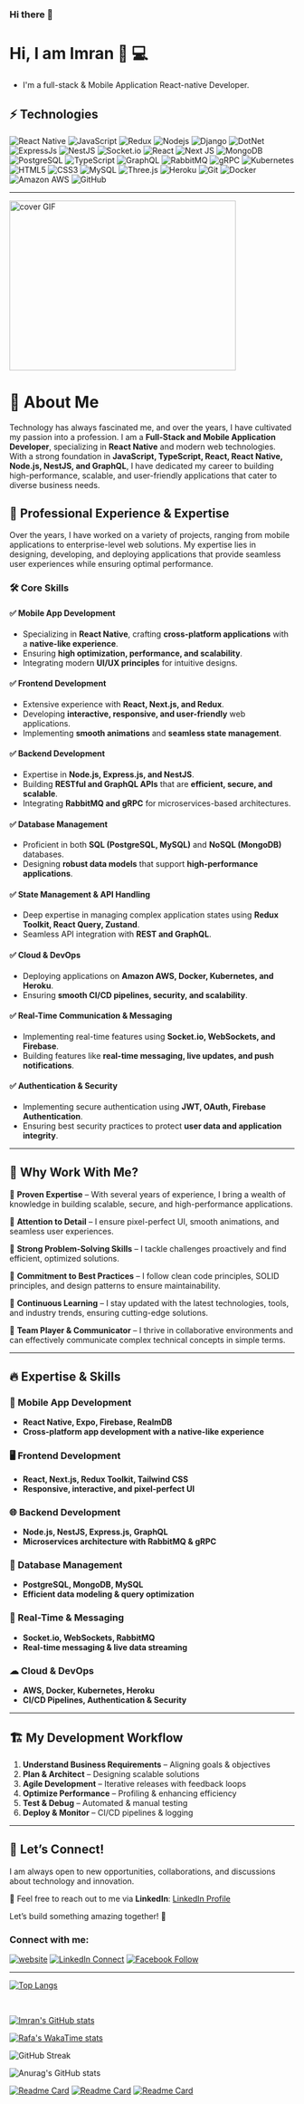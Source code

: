 ### Hi there 👋

# Hi, I am Imran 👋 :computer:

- I'm a full-stack & Mobile Application React-native Developer.



## ⚡ Technologies

![React Native](https://img.shields.io/badge/React_Native-20232A?style=flat-square&logo=react&logoColor=61DAFB)
![JavaScript](https://img.shields.io/badge/-JavaScript-black?style=flat-square&logo=javascript)
![Redux](https://img.shields.io/badge/redux-%23593d88.svg?style=flat-square&logo=redux&logoColor=white)
![Nodejs](https://img.shields.io/badge/Node.js-43853D?style=flat-square&logo=node-dot-js&logoColor=white)
![Django](https://img.shields.io/badge/Django-092E20?style=flat-square&logo=django&logoColor=green)
![DotNet](https://img.shields.io/badge/.NET-512BD4?style=flat-square&logo=dotnet&logoColor=white)
![ExpressJs](https://img.shields.io/badge/Express.js-000000?style=flat-square&logo=express&logoColor=white)
![NestJS](https://img.shields.io/badge/nestjs-%23E0234E.svg?style=flat-square&logo=nestjs&logoColor=white)
![Socket.io](https://img.shields.io/badge/Socket.io-black?style=flat-square&logo=socket.io&badgeColor=010101)
![React](https://img.shields.io/badge/-React-black?style=flat-square&logo=react)
![Next JS](https://img.shields.io/badge/Next-black?style=flat-square&logo=next.js&logoColor=white)
![MongoDB](https://img.shields.io/badge/-MongoDB-black?style=flat-square&logo=mongodb)
![PostgreSQL](https://img.shields.io/badge/PostgreSQL-316192?style=flat-square&logo=postgresql&logoColor=white)
![TypeScript](https://img.shields.io/badge/-TypeScript-007ACC?style=flat-square&logo=typescript&logoColor=white)
![GraphQL](https://img.shields.io/badge/-GraphQL-E10098?style=flat-square&logo=graphql&logoColor=white)
![RabbitMQ](https://img.shields.io/badge/RabbitMQ-FF6600?style=flat-square&logo=rabbitmq&logoColor=white)
![gRPC](https://img.shields.io/badge/gRPC-4285F4?style=flat-square&logo=google&logoColor=white)
![Kubernetes](https://img.shields.io/badge/Kubernetes-326CE5?style=flat-square&logo=kubernetes&logoColor=white)
![HTML5](https://img.shields.io/badge/-HTML5-E34F26?style=flat-square&logo=html5&logoColor=white)
![CSS3](https://img.shields.io/badge/-CSS3-1572B6?style=flat-square&logo=css3)
![MySQL](https://img.shields.io/badge/MySQL-005C84?style=flat-square&logo=mysql&logoColor=white)
![Three.js](https://img.shields.io/badge/threejs-black?style=flat-square&logo=three.js&logoColor=white)
![Heroku](https://img.shields.io/badge/-Heroku-430098?style=flat-square&logo=heroku)
![Git](https://img.shields.io/badge/-Git-black?style=flat-square&logo=git)
![Docker](https://img.shields.io/badge/-Docker-black?style=flat-square&logo=docker)
![Amazon AWS](https://img.shields.io/badge/Amazon%20AWS-232F3E?style=flat-square&logo=amazon-aws)
![GitHub](https://img.shields.io/badge/-GitHub-181717?style=flat-square&logo=github)


---

<img alt="cover GIF" height=300 width=400 src="https://raw.githubusercontent.com/imransid/imransid/main/Image/cover.gif" />


# 📌 About Me
Technology has always fascinated me, and over the years, I have cultivated my passion into a profession. I am a **Full-Stack and Mobile Application Developer**, specializing in **React Native** and modern web technologies. With a strong foundation in **JavaScript, TypeScript, React, React Native, Node.js, NestJS, and GraphQL**, I have dedicated my career to building high-performance, scalable, and user-friendly applications that cater to diverse business needs.

## 💼 Professional Experience & Expertise
Over the years, I have worked on a variety of projects, ranging from mobile applications to enterprise-level web solutions. My expertise lies in designing, developing, and deploying applications that provide seamless user experiences while ensuring optimal performance.

### 🛠 Core Skills

#### ✅ Mobile App Development
- Specializing in **React Native**, crafting **cross-platform applications** with a **native-like experience**.
- Ensuring **high optimization, performance, and scalability**.
- Integrating modern **UI/UX principles** for intuitive designs.

#### ✅ Frontend Development
- Extensive experience with **React, Next.js, and Redux**.
- Developing **interactive, responsive, and user-friendly** web applications.
- Implementing **smooth animations** and **seamless state management**.

#### ✅ Backend Development
- Expertise in **Node.js, Express.js, and NestJS**.
- Building **RESTful and GraphQL APIs** that are **efficient, secure, and scalable**.
- Integrating **RabbitMQ and gRPC** for microservices-based architectures.

#### ✅ Database Management
- Proficient in both **SQL (PostgreSQL, MySQL)** and **NoSQL (MongoDB)** databases.
- Designing **robust data models** that support **high-performance applications**.

#### ✅ State Management & API Handling
- Deep expertise in managing complex application states using **Redux Toolkit, React Query, Zustand**.
- Seamless API integration with **REST and GraphQL**.

#### ✅ Cloud & DevOps
- Deploying applications on **Amazon AWS, Docker, Kubernetes, and Heroku**.
- Ensuring **smooth CI/CD pipelines, security, and scalability**.

#### ✅ Real-Time Communication & Messaging
- Implementing real-time features using **Socket.io, WebSockets, and Firebase**.
- Building features like **real-time messaging, live updates, and push notifications**.

#### ✅ Authentication & Security
- Implementing secure authentication using **JWT, OAuth, Firebase Authentication**.
- Ensuring best security practices to protect **user data and application integrity**.

---

## 🚀 Why Work With Me?

🔹 **Proven Expertise** – With several years of experience, I bring a wealth of knowledge in building scalable, secure, and high-performance applications.

🔹 **Attention to Detail** – I ensure pixel-perfect UI, smooth animations, and seamless user experiences.

🔹 **Strong Problem-Solving Skills** – I tackle challenges proactively and find efficient, optimized solutions.

🔹 **Commitment to Best Practices** – I follow clean code principles, SOLID principles, and design patterns to ensure maintainability.

🔹 **Continuous Learning** – I stay updated with the latest technologies, tools, and industry trends, ensuring cutting-edge solutions.

🔹 **Team Player & Communicator** – I thrive in collaborative environments and can effectively communicate complex technical concepts in simple terms.

---

## 🔥 Expertise & Skills  

### 📱 Mobile App Development  
- **React Native, Expo, Firebase, RealmDB**  
- **Cross-platform app development with a native-like experience**  

### 🖥 Frontend Development  
- **React, Next.js, Redux Toolkit, Tailwind CSS**  
- **Responsive, interactive, and pixel-perfect UI**  

### 🌐 Backend Development  
- **Node.js, NestJS, Express.js, GraphQL**  
- **Microservices architecture with RabbitMQ & gRPC**  

### 💾 Database Management  
- **PostgreSQL, MongoDB, MySQL**  
- **Efficient data modeling & query optimization**  

### 📡 Real-Time & Messaging  
- **Socket.io, WebSockets, RabbitMQ**  
- **Real-time messaging & live data streaming**  

### ☁ Cloud & DevOps  
- **AWS, Docker, Kubernetes, Heroku**  
- **CI/CD Pipelines, Authentication & Security**  

---

## 🏗 My Development Workflow  
1. **Understand Business Requirements** – Aligning goals & objectives  
2. **Plan & Architect** – Designing scalable solutions  
3. **Agile Development** – Iterative releases with feedback loops  
4. **Optimize Performance** – Profiling & enhancing efficiency  
5. **Test & Debug** – Automated & manual testing  
6. **Deploy & Monitor** – CI/CD pipelines & logging  

---

## 🤝 Let’s Connect!  
I am always open to new opportunities, collaborations, and discussions about technology and innovation.

📩 Feel free to reach out to me via **LinkedIn**: [LinkedIn Profile](#https://www.linkedin.com/in/imran-khan-9bb7b5147/)

Let’s build something amazing together! 🚀



### Connect with me:

[![website](https://img.shields.io/badge/Website-46a2f1.svg?&style=flat-square&logo=Google-Chrome&logoColor=white&link=https://devsiam.netlify.app/)](https://devsiam.netlify.app/)
[![LinkedIn Connect](https://img.shields.io/badge/%20-Connect-black?color=14171A&labelColor=212121&logo=linkedin&logoColor=ffffff)](https://www.linkedin.com/in/imran-khan-9bb7b5147/)
[![Facebook Follow](https://img.shields.io/badge/%20-Follow-black?color=14171A&labelColor=1976d2&logo=facebook&logoColor=ffffff)](https://www.facebook.com/xlentxid)

---

[![Top Langs](https://github-readme-stats.vercel.app/api/top-langs/?username=imransid&theme=dracula)](https://github.com/anuraghazra/github-readme-stats)

<!-- [![Top Langs card](https://github-readme-stats.vercel.app/api/top-langs/?username=imransid&theme=vue)](https://github.com/imransid/github-readme-stats) -->
<br />

[![Imran's GitHub stats](https://github-readme-stats.vercel.app/api?username=imransid&theme=dracula)](https://github.com/anuraghazra/github-readme-stats)



[![Rafa's WakaTime stats](https://github-readme-stats.vercel.app/api/wakatime?username=imransid)](https://github.com/anuraghazra/github-readme-stats)


![GitHub Streak](https://github-readme-streak-stats.herokuapp.com/?user=imransid&theme=dracula)


![Anurag's GitHub stats](https://github-readme-stats.vercel.app/api?username=imransid&show_icons=true&theme=dracula)


[![Readme Card](https://github-readme-stats.vercel.app/api/pin/?username=imransid&repo=IQTest)](https://github.com/imransid/IQTest)
[![Readme Card](https://github-readme-stats.vercel.app/api/pin/?username=imransid&repo=balanzify-hr-payroll)](https://github.com/imransid/IQTest)
[![Readme Card](https://github-readme-stats.vercel.app/api/pin/?username=imransid&repo=IQTest)](https://github.com/imransid/Nuzha)




